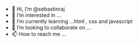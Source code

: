 - 👋 Hi, I’m @sebastinraj
- 👀 I’m interested in ...
- 🌱 I’m currently learning ...html , css and javascript
- 💞️ I’m looking to collaborate on ...
- 📫 How to reach me ...

<!---
sebastinraj/sebastinraj is a ✨ special ✨ repository because its `README.md` (this file) appears on your GitHub profile.
You can click the Preview link to take a look at your changes.
--->
